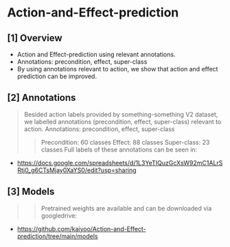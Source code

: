 # Action-and-Effect-prediction

## [1] Overview
- Action and Effect-prediction using relevant annotations.
- Annotations: precondition, effect, super-class
- By using annotations relevant to action, we show that action and effect prediction can be improved.


## [2] Annotations
> Besided action labels provided by something-something V2 dataset, we labelled annotations (precondition, effect, super-class) relevant to action.
> Annotations: precondition, effect, super-class
>> Precondition: 60 classes
>> Effect: 88 classes
>> Super-class: 23 classes
>> Full labels of these annotations can be seen in:
- https://docs.google.com/spreadsheets/d/1L3YeTIQuzGcXsW92mC1ALrSRtj0_g6CTsMjay0XaYS0/edit?usp=sharing



## [3] Models
>> Pretrained weights are available and can be downloaded via googledrive:
- https://github.com/kaiyoo/Action-and-Effect-prediction/tree/main/models

